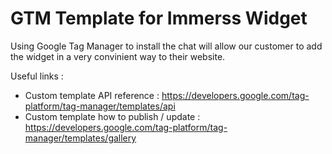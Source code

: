 # GTM Template for Immerss Widget
Using Google Tag Manager to install the chat will allow our customer to add the widget in a very convinient way to their website.

Useful links : 
- Custom template API reference : https://developers.google.com/tag-platform/tag-manager/templates/api
- Custom template how to publish / update : https://developers.google.com/tag-platform/tag-manager/templates/gallery
